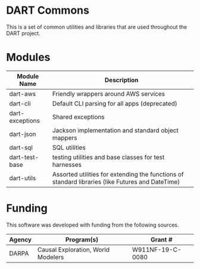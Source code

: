 # DART Commons
This is a set of common utilities and libraries that are used throughout the DART project.

# Modules
| Module Name     | Description                                                                                      |
|-----------------|--------------------------------------------------------------------------------------------------|
| dart-aws        | Friendly wrappers around AWS services                                                            |
| dart-cli        | Default CLI parsing for all apps (deprecated)                                                    |
| dart-exceptions | Shared exceptions                                                                                |
| dart-json       | Jackson implementation and standard object mappers                                               |
| dart-sql        | SQL utilities                                                                                    |
| dart-test- base | testing utilities and base classes for test harnesses                                            |
| dart-utils      | Assorted utilities for extending the functions of standard libraries (like Futures and DateTime) |


# Funding
This software was developed with funding from the following sources.

| Agency | Program(s)                         | Grant #          |
|--------|------------------------------------|------------------|
| DARPA  | Causal Exploration, World Modelers | W911NF-19-C-0080 |
